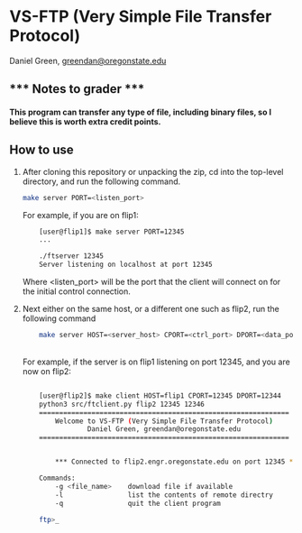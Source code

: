 # VS-FTP (Very Simple File Transfer Protocol)
Daniel Green, greendan@oregonstate.edu

## *** Notes to grader ***
#### This program can transfer any type of file, including binary files, so I believe this is worth extra credit points.



## How to use

1. After cloning this repository or unpacking the zip, cd into the top-level directory, and run the following command.

    ```Bash
    make server PORT=<listen_port>
    ```
    For example, if you are on flip1:
    
    ```Bash
        [user@flip1]$ make server PORT=12345
        ...

        ./ftserver 12345
        Server listening on localhost at port 12345
    ``` 
    Where <listen_port> will be the port that the client will connect on for the initial control connection.
    

2. Next either on the same host, or a different one such as flip2, run the following command
    
    ```Bash
        make server HOST=<server_host> CPORT=<ctrl_port> DPORT=<data_port>
    ```
    \
    For example, if the server is on flip1 listening on port 12345, and you are now on flip2:
    ```Bash

        [user@flip2]$ make client HOST=flip1 CPORT=12345 DPORT=12344
        python3 src/ftclient.py flip2 12345 12346
        ==============================================================
            Welcome to VS-FTP (Very Simple File Transfer Protocol)
                    Daniel Green, greendan@oregonstate.edu
        ==============================================================


            *** Connected to flip2.engr.oregonstate.edu on port 12345 ***

        Commands:
            -g <file_name>    download file if available
            -l                list the contents of remote directry
            -q                quit the client program

        ftp>_

    ```



